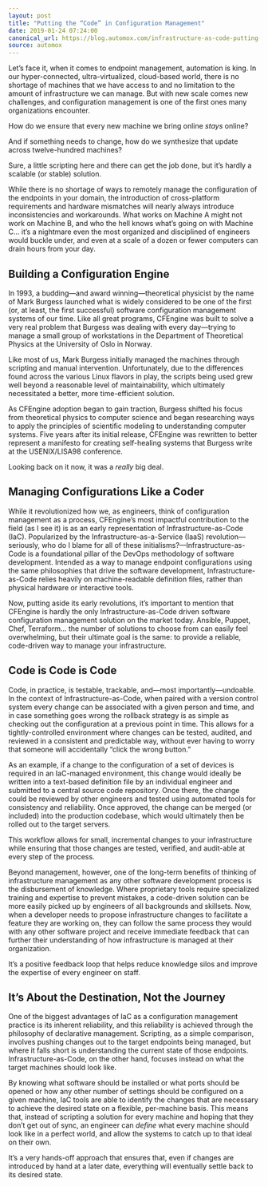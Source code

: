 ```yaml
---
layout: post
title: "Putting the “Code” in Configuration Management"
date: 2019-01-24 07:24:00
canonical_url: https://blog.automox.com/infrastructure-as-code-putting-the-code-in-configuration-management
source: automox
---
```


Let’s face it, when it comes to endpoint management, automation is king. In our hyper-connected, ultra-virtualized, cloud-based world, there is no shortage of machines that we have access to and no limitation to the amount of infrastructure we can manage. But with new scale comes new challenges, and configuration management is one of the first ones many organizations encounter.

How do we ensure that every new machine we bring online *stays* online?

And if something needs to change, how do we synthesize that update across twelve-hundred machines?

Sure, a little scripting here and there can get the job done, but it’s hardly a scalable (or stable) solution.

While there is no shortage of ways to remotely manage the configuration of the endpoints in your domain, the introduction of cross-platform requirements and hardware mismatches will nearly always introduce inconsistencies and workarounds. What works on Machine A might not work on Machine B, and who the hell knows what’s going on with Machine C… it’s a nightmare even the most organized and disciplined of engineers would buckle under, and even at a scale of a dozen or fewer computers can drain hours from your day.

## Building a Configuration Engine

In 1993, a budding—and award winning—theoretical physicist by the name of Mark Burgess launched what is widely considered to be one of the first (or, at least, the first successful) software configuration management systems of our time. Like all great programs, CFEngine was built to solve a very real problem that Burgess was dealing with every day—trying to manage a small group of workstations in the Department of Theoretical Physics at the University of Oslo in Norway.

Like most of us, Mark Burgess initially managed the machines through scripting and manual intervention. Unfortunately, due to the differences found across the various Linux flavors in play, the scripts being used grew well beyond a reasonable level of maintainability, which ultimately necessitated a better, more time-efficient solution.

As CFEngine adoption began to gain traction, Burgess shifted his focus from theoretical physics to computer science and began researching ways to apply the principles of scientific modeling to understanding computer systems. Five years after its initial release, CFEngine was rewritten to better represent a manifesto for creating self-healing systems that Burgess write at the USENIX/LISA98 conference.

Looking back on it now, it was a *really* big deal.

## Managing Configurations Like a Coder

While it revolutionized how we, as engineers, think of configuration management as a process, CFEngine’s most impactful contribution to the field (as I see it) is as an early representation of Infrastructure-as-Code (IaC). Popularized by the Infrastructure-as-a-Service (IaaS) revolution—seriously, who do I blame for all of these initialisms?—Infrastructure-as-Code is a foundational pillar of the DevOps methodology of software development. Intended as a way to manage endpoint configurations using the same philosophies that drive the software development, Infrastructure-as-Code relies heavily on machine-readable definition files, rather than physical hardware or interactive tools.

Now, putting aside its early revolutions, it’s important to mention that CFEngine is hardly the only Infrastructure-as-Code driven software configuration management solution on the market today. Ansible, Puppet, Chef, Terraform… the number of solutions to choose from can easily feel overwhelming, but their ultimate goal is the same: to provide a reliable, code-driven way to manage your infrastructure.

## Code is Code is Code

Code, in practice, is testable, trackable, and—most importantly—undoable. In the context of Infrastructure-as-Code, when paired with a version control system every change can be associated with a given person and time, and in case something goes wrong the rollback strategy is as simple as checking out the configuration at a previous point in time. This allows for a tightly-controlled environment where changes can be tested, audited, and reviewed in a consistent and predictable way, without ever having to worry that someone will accidentally “click the wrong button.”

As an example, if a change to the configuration of a set of devices is required in an IaC-managed environment, this change would ideally be written into a text-based definition file by an individual engineer and submitted to a central source code repository. Once there, the change could be reviewed by other engineers and tested using automated tools for consistency and reliability. Once approved, the change can be merged (or included) into the production codebase, which would ultimately then be rolled out to the target servers.

This workflow allows for small, incremental changes to your infrastructure while ensuring that those changes are tested, verified, and audit-able at every step of the process.

Beyond management, however, one of the long-term benefits of thinking of infrastructure management as any other software development process is the disbursement of knowledge. Where proprietary tools require specialized training and expertise to prevent mistakes, a code-driven solution can be more easily picked up by engineers of all backgrounds and skillsets. Now, when a developer needs to propose infrastructure changes to facilitate a feature they are working on, they can follow the same process they would with any other software project and receive immediate feedback that can further their understanding of how infrastructure is managed at their organization.

It’s a positive feedback loop that helps reduce knowledge silos and improve the expertise of every engineer on staff.

## It’s About the Destination, Not the Journey

One of the biggest advantages of IaC as a configuration management practice is its inherent reliability, and this reliability is achieved through the philosophy of declarative management. Scripting, as a simple comparison, involves pushing changes out to the target endpoints being managed, but where it falls short is understanding the current state of those endpoints. Infrastructure-as-Code, on the other hand, focuses instead on what the target machines should look like.

By knowing what software should be installed or what ports should be opened or how any other number of settings should be configured on a given machine, IaC tools are able to identify the changes that are necessary to achieve the desired state on a flexible, per-machine basis. This means that, instead of scripting a solution for every machine and hoping that they don’t get out of sync, an engineer can *define* what every machine should look like in a perfect world, and allow the systems to catch up to that ideal on their own.

It’s a very hands-off approach that ensures that, even if changes are introduced by hand at a later date, everything will eventually settle back to its desired state.